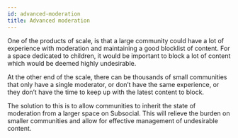 ```yaml
---
id: advanced-moderation
title: Advanced moderation
---
```


One of the products of scale, is that a large community could have a lot of experience with
moderation and maintaining a good blocklist of content. For a space dedicated to children, it
would be important to block a lot of content which would be deemed highly undesirable.

At the other end of the scale, there can be thousands of small communities that only have a
single moderator, or don’t have the same experience, or they don’t have the time to keep up
with the latest content to block.

The solution to this is to allow communities to inherit the state of moderation from a larger space
on Subsocial. This will relieve the burden on smaller communities and allow for effective
management of undesirable content.